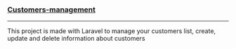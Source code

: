 <h3><a href="https://github.com/TDarkCoder/Customers-management/blob/master/README.md#customers-management">Customers-management</a></h3>
<hr>
<p>This project is made with Laravel to manage your customers list, create, update and delete information about customers</p>
